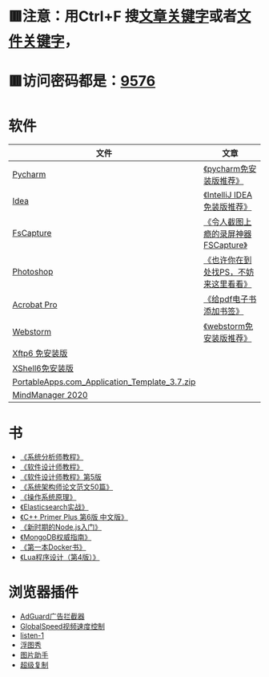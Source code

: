 # 🟥注意：用Ctrl+F 搜<u>**文章关键字**</u>或者<u>**文件关键字**</u>，
# 🟥访问密码都是：<u>**9576**</u>

# 软件

| 文件                                                                                                           | 文章                                                                                                                |
| ------------------------------------------------------------------------------------------------------------ | ----------------------------------------------------------------------------------------------------------------- |
| [Pycharm](https://url40.ctfile.com/f/8240040-1058414908-1ef9ac?p=9576)                                       | [《pycharm免安装版推荐》](https://blog.csdn.net/weixin_43616178/article/details/108795882?spm=1001.2014.3001.5501)        |
| [Idea](https://url40.ctfile.com/f/8240040-1058414467-6260a8?p=9576)                                          | [《IntelliJ IDEA免装版推荐》](https://blog.csdn.net/weixin_43616178/article/details/105060694?spm=1001.2014.3001.5501)   |
| [FsCapture](https://url40.ctfile.com/f/8240040-1058416144-59bf02?p=9576)                                     | [《令人截图上瘾的录屏神器FSCapture》](https://blog.csdn.net/weixin_43616178/article/details/123504991?spm=1001.2014.3001.5501) |
| [Photoshop](https://url40.ctfile.com/f/8240040-1058416810-200fbb?p=9576)                                     | [《也许你在到处找PS，不妨来这里看看》](https://blog.csdn.net/weixin_43616178/article/details/123549443)                            |
| [Acrobat Pro](https://url40.ctfile.com/f/8240040-556354901-9c0e69)                                           | [《给pdf电子书添加书签》](https://blog.csdn.net/weixin_43616178/article/details/109264427?spm=1001.2014.3001.5501)          |
| [Webstorm ](https://url40.ctfile.com/f/8240040-556356234-cfa1b8)                                             | [《webstorm免安装版推荐》](https://blog.csdn.net/weixin_43616178/article/details/105906672?spm=1001.2014.3001.5501)       |
| [Xftp6 免安装版](https://url40.ctfile.com/f/8240040-564916167-1e1641)                                            |                                                                                                                   |
| [XShell6免安装版](https://url40.ctfile.com/f/8240040-563566842-f3555a)                                           |                                                                                                                   |
| [PortableApps.com_Application_Template_3.7.zip](https://url40.ctfile.com/f/8240040-1063840739-ee4b89?p=9576) |                                                                                                                   |
| [MindManager 2020](https://url40.ctfile.com/f/8240040-577260484-0fa894?p=9576)                               |                                                                                                                   |


# 书

- [《系统分析师教程》](https://url40.ctfile.com/f/8240040-556391737-b23fe0) 
- [《软件设计师教程》](https://url40.ctfile.com/f/8240040-556473846-d9b5c9)
- [《软件设计师教程》第5版](https://url40.ctfile.com/f/8240040-557671980-f4e652)
- [《系统架构师论文范文50篇》](https://url40.ctfile.com/f/8240040-557202825-435f7b)
- [《操作系统原理》](https://url40.ctfile.com/f/8240040-557276104-b38054
  )
- [《Elasticsearch实战》](https://url40.ctfile.com/f/8240040-558203311-aa7248) 
- [《C++ Primer Plus  第6版  中文版》](https://url40.ctfile.com/f/8240040-560427571-57bdb5) 
- [《新时期的Node.js入门》](https://url40.ctfile.com/f/8240040-560428020-8974af) 
- [《MongoDB权威指南》](https://url40.ctfile.com/f/8240040-561495879-b987ad) 
- [《第一本Docker书》](https://url40.ctfile.com/f/8240040-570097989-932fc9)
- [《Lua程序设计（第4版）》](https://url40.ctfile.com/f/8240040-577653333-4c2fbd?p=9576)

# 浏览器插件

- [AdGuard广告拦截器](https://url40.ctfile.com/f/8240040-560294445-ba2052
  ) 
- [GlobalSpeed视频速度控制](https://url40.ctfile.com/f/8240040-560294496-debbc2
  ) 
- [listen-1](https://url40.ctfile.com/f/8240040-560294552-d585a2
  ) 
- [浮图秀](https://url40.ctfile.com/f/8240040-560294617-121213
  ) 
- [图片助手](https://url40.ctfile.com/f/8240040-560294633-f32916
  ) 
- [超级复制](https://url40.ctfile.com/f/8240040-560294366-33090b
  )